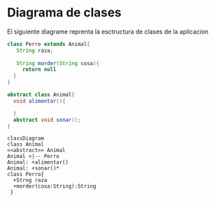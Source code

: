 # Diagrama de clases

El siguiente diagrame reprenta la esctructura de clases de la aplicacion

``` java
class Perro extends Animal{
   String raza;
   
   String morder(String cosa){
     return null
  }
} 

abstract class Animal{
  void alimentar(){

  }
  abstract void sonar();
}
```
```mermaid
classDiagram
class Animal
<<abstract>> Animal
Animal <|-- Perro
Animal: +alimentar()
Animal: +sonar()*
class Perro{
  +Strng raza
  +morder(cosa:String):String
 }
```
